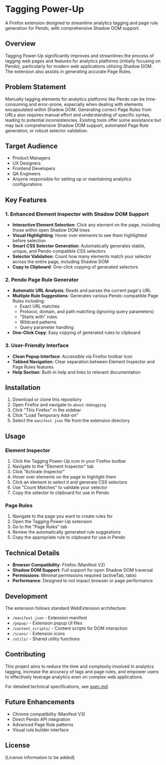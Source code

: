 # Tagging Power-Up

A Firefox extension designed to streamline analytics tagging and page rule generation for Pendo, with comprehensive Shadow DOM support.

## Overview

Tagging Power-Up significantly improves and streamlines the process of tagging web pages and features for analytics platforms (initially focusing on Pendo), particularly for modern web applications utilizing Shadow DOM. The extension also assists in generating accurate Page Rules.

## Problem Statement

Manually tagging elements for analytics platforms like Pendo can be time-consuming and error-prone, especially when dealing with elements encapsulated within Shadow DOM. Generating correct Page Rules from URLs also requires manual effort and understanding of specific syntax, leading to potential inconsistencies. Existing tools offer some assistance but may lack comprehensive Shadow DOM support, automated Page Rule generation, or robust selector validation.

## Target Audience

- Product Managers
- UX Designers
- Frontend Developers
- QA Engineers
- Anyone responsible for setting up or maintaining analytics configurations

## Key Features

### 1. Enhanced Element Inspector with Shadow DOM Support

- **Interactive Element Selection**: Click any element on the page, including those within open Shadow DOM trees
- **Visual Highlighting**: Hover over elements to see them highlighted before selection
- **Smart CSS Selector Generation**: Automatically generates stable, unique, and Pendo-compatible CSS selectors
- **Selector Validation**: Count how many elements match your selector across the entire page, including Shadow DOM
- **Copy to Clipboard**: One-click copying of generated selectors

### 2. Pendo Page Rule Generator

- **Automatic URL Analysis**: Reads and parses the current page's URL
- **Multiple Rule Suggestions**: Generates various Pendo-compatible Page Rules including:
  - Exact URL matches
  - Protocol, domain, and path matching (ignoring query parameters)
  - "Starts with" rules
  - Wildcard patterns
  - Query parameter handling
- **One-Click Copy**: Easy copying of generated rules to clipboard

### 3. User-Friendly Interface

- **Clean Popup Interface**: Accessible via Firefox toolbar icon
- **Tabbed Navigation**: Clear separation between Element Inspector and Page Rules features
- **Help Section**: Built-in help and links to relevant documentation

## Installation

1. Download or clone this repository
2. Open Firefox and navigate to `about:debugging`
3. Click "This Firefox" in the sidebar
4. Click "Load Temporary Add-on"
5. Select the `manifest.json` file from the extension directory

## Usage

### Element Inspector

1. Click the Tagging Power-Up icon in your Firefox toolbar
2. Navigate to the "Element Inspector" tab
3. Click "Activate Inspector"
4. Hover over elements on the page to highlight them
5. Click an element to select it and generate CSS selectors
6. Use "Count Matches" to validate your selector
7. Copy the selector to clipboard for use in Pendo

### Page Rules

1. Navigate to the page you want to create rules for
2. Open the Tagging Power-Up extension
3. Go to the "Page Rules" tab
4. Review the automatically generated rule suggestions
5. Copy the appropriate rule to clipboard for use in Pendo

## Technical Details

- **Browser Compatibility**: Firefox (Manifest V2)
- **Shadow DOM Support**: Full support for open Shadow DOM traversal
- **Permissions**: Minimal permissions required (activeTab, tabs)
- **Performance**: Designed to not impact browser or page performance

## Development

The extension follows standard WebExtension architecture:

- `/manifest.json` - Extension manifest
- `/popup/` - Extension popup UI files
- `/content_scripts/` - Content scripts for DOM interaction
- `/icons/` - Extension icons
- `/utils/` - Shared utility functions

## Contributing

This project aims to reduce the time and complexity involved in analytics tagging, increase the accuracy of tags and page rules, and empower users to effectively leverage analytics even on complex web applications.

For detailed technical specifications, see [spec.md](spec.md).

## Future Enhancements

- Chrome compatibility (Manifest V3)
- Direct Pendo API integration
- Advanced Page Rule patterns
- Visual rule builder interface

## License

[License information to be added]